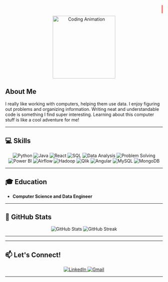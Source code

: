 <div style="color: #FF6F61; font-size: 2.5em; font-weight: bold; white-space: nowrap; overflow: hidden; width: 100%;">
  <marquee behavior="scroll" direction="left" scrollamount="10">Hi, I'm Oumaima Ghali 👋</marquee>
</div>

<div align="center">
  <img src="https://media.giphy.com/media/3oKIPnAiaMCws8nOsE/giphy.gif" width="200" height="200" alt="Coding Animation">
</div>

## About Me
I really like working with computers, helping them use data. I enjoy figuring out problems and organizing information. Writing neat and understandable code is something I find super interesting. Learning about this computer stuff is like a cool adventure for me!

---

## 💻 Skills
<div align="center">
  <img src="https://img.shields.io/badge/Python-3776AB?style=for-the-badge&logo=python&logoColor=white" alt="Python">
  <img src="https://img.shields.io/badge/Java-ED8B00?style=for-the-badge&logo=openjdk&logoColor=white" alt="Java">
  <img src="https://img.shields.io/badge/React-20232A?style=for-the-badge&logo=react&logoColor=61DAFB" alt="React">
  <img src="https://img.shields.io/badge/SQL-4479A1?style=for-the-badge&logo=mysql&logoColor=white" alt="SQL">
  <img src="https://img.shields.io/badge/Data%20Analysis-2C8EBB?style=for-the-badge&logo=dataiku&logoColor=white" alt="Data Analysis">
  <img src="https://img.shields.io/badge/Problem%20Solving-FF6F61?style=for-the-badge&logo=leetcode&logoColor=white" alt="Problem Solving">
 <img src="https://img.shields.io/badge/Power%20BI-F2C811?style=for-the-badge&logo=powerbi&logoColor=black" alt="Power BI">
  <img src="https://img.shields.io/badge/Airflow-017CEE?style=for-the-badge&logo=apacheairflow&logoColor=white" alt="Airflow">
  <img src="https://img.shields.io/badge/Hadoop-66CCFF?style=for-the-badge&logo=apachehadoop&logoColor=black" alt="Hadoop">
  <img src="https://img.shields.io/badge/Qlik-0098DA?style=for-the-badge&logo=qlik&logoColor=white" alt="Qlik">
  <img src="https://img.shields.io/badge/Angular-DD0031?style=for-the-badge&logo=angular&logoColor=white" alt="Angular">
  <img src="https://img.shields.io/badge/MySQL-4479A1?style=for-the-badge&logo=mysql&logoColor=white" alt="MySQL">
  <img src="https://img.shields.io/badge/MongoDB-47A248?style=for-the-badge&logo=mongodb&logoColor=white" alt="MongoDB">
</div>

---

## 🎓 Education
- **Computer Science and Data Engineer**

---

## 🚀 GitHub Stats
<div align="center">
  <img src="https://github-readme-stats.vercel.app/api?username=OumaimaGhali&show_icons=true&theme=radical" alt="GitHub Stats">
  <img src="https://github-readme-streak-stats.herokuapp.com/?user=OumaimaGhali&theme=radical" alt="GitHub Streak">
</div>

---



---

## 📫 Let's Connect!
<div align="center">
  <a href="https://www.linkedin.com/in/oumaima-ghali">
    <img src="https://img.shields.io/badge/LinkedIn-0077B5?style=for-the-badge&logo=linkedin&logoColor=white" alt="LinkedIn">
  </a>
  <a href="mailto:oumaimaghali4@gmail.com">
    <img src="https://img.shields.io/badge/Gmail-D14836?style=for-the-badge&logo=gmail&logoColor=white" alt="Gmail">
  </a>
 
</div>

---



